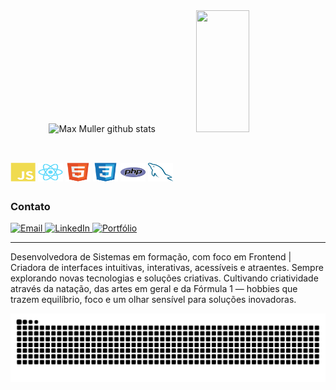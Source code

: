 <div align="center">  
  <img width="49%" height="195px" src="https://github-readme-stats.vercel.app/api?username=mariaclarareginato&show_icons=true&count_private=true&hide_border=true&title_color=purple&icon_color=purple&text_color=purple&bg_color=1C1C1C" alt="Max Muller github stats" /> 
  <img width="41%" height="195px" src="https://github-readme-stats.vercel.app/api/top-langs/?username=mariaclarareginato&layout=compact&hide_border=true&title_color=purple&text_color=purple&bg_color=1C1C1C" />
</div>

##

<div style="display: inline_block"><br>
  <img align="center" alt="Maria-Js" height="30" width="40" src="https://raw.githubusercontent.com/devicons/devicon/master/icons/javascript/javascript-plain.svg">
  <img align="center" alt="Maria-React" height="30" width="40" src="https://raw.githubusercontent.com/devicons/devicon/master/icons/react/react-original.svg">
  <img align="center" alt="Maria-HTML" height="30" width="40" src="https://raw.githubusercontent.com/devicons/devicon/master/icons/html5/html5-original.svg">
  <img align="center" alt="Maria-CSS" height="30" width="40" src="https://raw.githubusercontent.com/devicons/devicon/master/icons/css3/css3-original.svg">
  <img align="center" alt="Maria-Php" height="30" width="40" src="https://raw.githubusercontent.com/devicons/devicon/master/icons/php/php-original.svg">
  <img align="center" alt="Maria-sql" height="30" width="40" src="https://raw.githubusercontent.com/devicons/devicon/master/icons/mysql/mysql-original.svg">
</div>
  
  ##




###  Contato

<p align="left">
  <a href="mailto:mariaclarareginato8@gmail.com" target="_blank">
    <img src="https://img.shields.io/badge/Email-mariaclarareginato8@gmail.com-red?style=for-the-badge&logo=gmail&logoColor=white" alt="Email"/>
  </a>
  <a href="https://www.linkedin.com/in/maria-clara-reginato-b44b63339/" target="_blank">
    <img src="https://img.shields.io/badge/LinkedIn-Maria_Clara_Reginato-blue?style=for-the-badge&logo=linkedin&logoColor=white" alt="LinkedIn"/>
  </a>
  <a href="https://portifolio-omega-one-59.vercel.app/" target="_blank">
    <img src="https://img.shields.io/badge/Portfólio-Projetos Maria.C-%23ff69b4?style=for-the-badge&logo=linktree&logoColor=white" alt="Portfólio"/>
  </a>
</p>

---

Desenvolvedora de Sistemas em formação, com foco em Frontend | Criadora de interfaces intuitivas, interativas, acessíveis e atraentes. Sempre explorando novas tecnologias e soluções criativas. Cultivando criatividade através da natação, das artes em geral e da Fórmula 1 — hobbies que trazem equilíbrio, foco e um olhar sensível para soluções inovadoras.



<picture align="center">
  <source media="(prefers-color-scheme: dark)" srcset="https://raw.githubusercontent.com/mariaclarareginato/mariaclarareginato/output/github-contribution-grid-snake-dark.svg">
  <source media="(prefers-color-scheme: light)" srcset="https://raw.githubusercontent.com/mariaclararereginato/mariaclarareginato/output/github-contribution-grid-snake-dark.svg">
  <img align="center" alt="github contribution grid snake animation" src="https://raw.githubusercontent.com/mariaclarareginato/mariaclarareginato/output/github-contribution-grid-snake.svg">
</picture>










